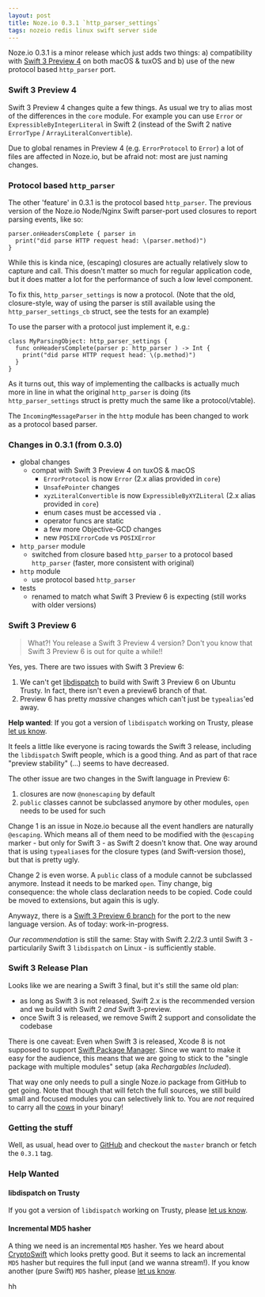 ```yaml
---
layout: post
title: Noze.io 0.3.1 `http_parser_settings`
tags: nozeio redis linux swift server side
---
```


Noze.io 0.3.1 is a minor release which just adds two things:
a) compatibility with 
   [Swift 3 Preview 4](https://swift.org/download/#previews) 
   on both macOS & tuxOS
and
b) use of the new protocol based `http_parser` port.

### Swift 3 Preview 4

Swift 3 Preview 4 changes quite a few things. As usual we try to alias most of
the differences in the `core` module. For example you can use `Error` or
`ExpressibleByIntegerLiteral` in Swift 2 
(instead of the Swift 2 native `ErrorType` / `ArrayLiteralConvertible`).

Due to global renames in Preview 4 (e.g. `ErrorProtocol` to `Error`) a lot of
files are affected in Noze.io, but be afraid not: most are just naming changes.

### Protocol based `http_parser`

The other 'feature' in 0.3.1 is the protocol based `http_parser`.
The previous version of the Noze.io Node/Nginx Swift parser-port used closures 
to report parsing events, like so:

    parser.onHeadersComplete { parser in
      print("did parse HTTP request head: \(parser.method)")
    }

While this is kinda nice, (escaping) closures are actually relatively slow to 
capture and call. This doesn't matter so much for regular application code, but
it does matter a lot for the performance of such a low level component.

To fix this, `http_parser_settings` is now a protocol.
(Note that the old, closure-style, way of using the parser is still available
using the `http_parser_settings_cb` struct, see the tests for an example)

To use the parser with a protocol just implement it, e.g.:

    class MyParsingObject: http_parser_settings {
      func onHeadersComplete(parser p: http_parser ) -> Int {
        print("did parse HTTP request head: \(p.method)")
      }
    }

As it turns out, this way of implementing the callbacks is actually much more
in line in what the original `http_parser` is doing (its `http_parser_settings`
struct is pretty much the same like a protocol/vtable).

The `IncomingMessageParser` in the `http` module has been changed to work as a
protocol based parser.

### Changes in 0.3.1 (from 0.3.0)

- global changes
  - compat with Swift 3 Preview 4 on tuxOS & macOS
    - `ErrorProtocol` is now `Error` (2.x alias provided in `core`)
    - `UnsafePointer` changes
    - `xyzLiteralConvertible` is now `ExpressibleByXYZLiteral`
       (2.x alias provided in `core`)
    - enum cases must be accessed via `.`
    - operator funcs are static
    - a few more Objective-GCD changes
    - new `POSIXErrorCode` vs `POSIXError`
- `http_parser` module
  - switched from closure based `http_parser` to a protocol based `http_parser`
    (faster, more consistent with original)
- `http` module
  - use protocol based `http_parser`
- tests
  - renamed to match what Swift 3 Preview 6 is expecting (still works with 
    older versions)

### Swift 3 Preview 6

> What?! You release a Swift 3 Preview 4 version? Don't you know that 
> Swift 3 Preview 6 is out for quite a while!!

Yes, yes. There are two issues with Swift 3 Preview 6:

1. We can't get 
   [libdispatch](https://github.com/apple/swift-corelibs-libdispatch) 
   to build with Swift 3 Preview 6 on Ubuntu Trusty.
   In fact, there isn't even a preview6 branch of that.
2. Preview 6 has pretty *massive* changes which can't just be `typealias`'ed
   away.
   
**Help wanted**: If you got a version of `libdispatch` working on Trusty, please 
[let us know](/about/#contact).

It feels a little like everyone is racing towards the Swift 3 release,
including the `libdispatch` Swift people,
which is a good thing.
And as part of that race "preview stability" (...) seems to have decreased.

The other issue are two changes in the Swift language in Preview 6:

1. closures are now `@nonescaping` by default
2. `public` classes cannot be subclassed anymore by other modules,
   `open` needs to be used for such

Change 1 is an issue in Noze.io because all the event handlers are naturally
`@escaping`. Which means all of them need to be modified with the `@escaping`
marker - but only for Swift 3 - as Swift 2 doesn't know that.
One way around that is using `typealias`es for the closure types (and 
Swift-version those), but that is pretty ugly.

Change 2 is even worse. A `public` class of a module cannot be subclassed
anymore. Instead it needs to be marked `open`. Tiny change, big consequence:
the whole class declaration needs to be copied.
Code could be moved to extensions, but again this is ugly.

Anywayz, there is a
[Swift 3 Preview 6 branch](https://github.com/NozeIO/Noze.io/tree/feature/swift3p6)
for the port to the new language version.
As of today: work-in-progress.

*Our recommendation* is still the same: Stay with Swift 2.2/2.3 until Swift 3 -
particularily Swift 3 `libdispatch` on Linux - is sufficiently stable.

### Swift 3 Release Plan

Looks like we are nearing a Swift 3 final, but it's still the same old plan:

- as long as Swift 3 is not released, Swift 2.x is the recommended version
  and we build with Swift 2 *and* Swift 3-preview.
- once Swift 3 is released, we remove Swift 2 support and consolidate the
  codebase

There is one caveat: Even when Swift 3 is released, Xcode 8 is not supposed to
support [Swift Package Manager](https://swift.org/package-manager/).
Since we want to make it easy for the audience, this means that we are going
to stick to the "single package with multiple modules" setup
(aka *Rechargables Included*).

That way one only needs to pull a single Noze.io package from GitHub to get
going.
Note that though that will fetch the full sources, we still build small and
focused modules you can selectively link to.
You are *not* required to carry all the [cows](http://noze.io/cows/) in your
binary!

### Getting the stuff

Well, as usual, head over to
[GitHub](https://github.com/NozeIO/Noze.io/releases/tag/0.3.0)
and checkout the `master` branch or fetch the `0.3.1` tag.

### Help Wanted

#### libdispatch on Trusty

If you got a version of `libdispatch` working on Trusty, please 
[let us know](/about/#contact).

#### Incremental MD5 hasher

A thing we need is an incremental `MD5` hasher. Yes we heard about
[CryptoSwift](https://github.com/krzyzanowskim/CryptoSwift)
which looks pretty good.
But it seems to lack an incremental `MD5` hasher but requires the full input 
(and we wanna stream!).
If you know another (pure Swift) `MD5` hasher, please
[let us know](/about/#contact).

hh
